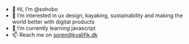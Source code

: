 - 👋 Hi, I’m @sohobo
- 👀 I’m interested in ux design, kayaking, sustainability and making the world better with digital products
- 🌱 I’m currently learning javascript
- 📫 Reach me on soren@kvalifik.dk

<!---
sohobo/sohobo is a ✨ special ✨ repository because its `README.md` (this file) appears on your GitHub profile.
You can click the Preview link to take a look at your changes.
--->
